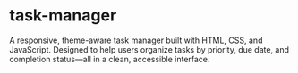 # task-manager
A responsive, theme-aware task manager built with HTML, CSS, and JavaScript. Designed to help users organize tasks by priority, due date, and completion status—all in a clean, accessible interface.
